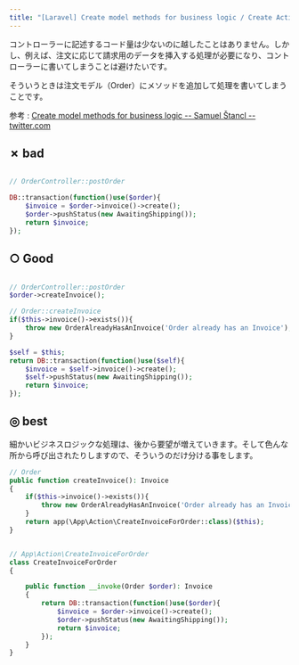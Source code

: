 ```yaml
---
title: "[Laravel] Create model methods for business logic / Create Action classes"
---
```


コントローラーに記述するコード量は少ないのに越したことはありません。しかし、例えば、注文に応じて請求用のデータを挿入する処理が必要になり、コントローラーに書いてしまうことは避けたいです。

そういうときは注文モデル（Order）にメソッドを追加して処理を書いてしまうことです。

参考 : [Create model methods for business logic -- Samuel Štancl -- twitter.com](https://twitter.com/samuelstancl/status/1272822448145272832)


## ✗ bad

```php

// OrderController::postOrder

DB::transaction(function()use($order){
	$invoice = $order->invoice()->create();
	$order->pushStatus(new AwaitingShipping());
	return $invoice;
});
```


## ○ Good

```php

// OrderController::postOrder
$order->createInvoice();

// Order::createInvoice
if($this->invoice()->exists()){
	throw new OrderAlreadyHasAnInvoice('Order already has an Invoice');
}

$self = $this;
return DB::transaction(function()use($self){
	$invoice = $self->invoice()->create();
	$self->pushStatus(new AwaitingShipping());
	return $invoice;
});


```

## ◎ best

細かいビジネスロジックな処理は、後から要望が増えていきます。そして色んな所から呼び出されたりしますので、そういうのだけ分ける事をします。

```php
// Order
public function createInvoice(): Invoice
{
	if($this->invoice()->exists()){
		throw new OrderAlreadyHasAnInvoice('Order already has an Invoice');
	}
	return app(\App\Action\CreateInvoiceForOrder::class)($this);
}


// App\Action\CreateInvoiceForOrder
class CreateInvoiceForOrder
{

	public function __invoke(Order $order): Invoice
	{
		return DB::transaction(function()use($order){
			$invoice = $order->invoice()->create();
			$order->pushStatus(new AwaitingShipping());
			return $invoice;
		});
	}
}
```